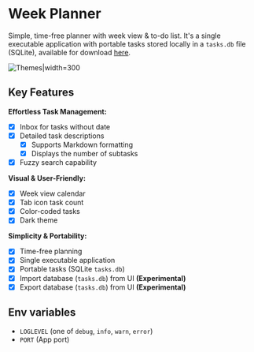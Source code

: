 # Week Planner

Simple, time-free planner with week view & to-do list. It's a single executable application with portable tasks stored locally in a `tasks.db` file (SQLite), available for download [here](https://github.com/demig00d/week-planner/releases).

![Themes|width=300](images/usage-demo.gif)

## Key Features

**Effortless Task Management:**

- [x] Inbox for tasks without date
- [x] Detailed task descriptions
  - [x] Supports Markdown formatting
  - [x] Displays the number of subtasks
- [x] Fuzzy search capability

**Visual & User-Friendly:**

- [x] Week view calendar
- [x] Tab icon task count
- [x] Color-coded tasks
- [x] Dark theme

**Simplicity & Portability:**

- [x] Time-free planning
- [x] Single executable application
- [x] Portable tasks (SQLite `tasks.db`)
- [x] Import database (`tasks.db`) from UI **(Experimental)**
- [x] Export database (`tasks.db`) from UI **(Experimental)**

## Env variables

- `LOGLEVEL` (one of `debug`, `info`, `warn`, `error`)
- `PORT` (App port)
